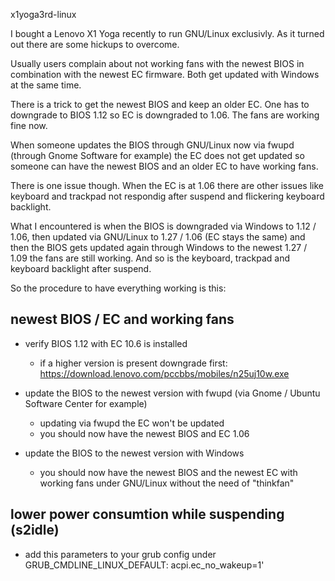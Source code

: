 x1yoga3rd-linux

I bought a Lenovo X1 Yoga recently to run GNU/Linux exclusivly. As it turned out there are some hickups to overcome.

Usually users complain about not working fans with the newest BIOS in combination with the newest EC firmware. Both get updated with Windows at the same time.

There is a trick to get the newest BIOS and keep an older EC. One has to downgrade to BIOS 1.12 so EC is downgraded to 1.06. The fans are working fine now.

When someone updates the BIOS through GNU/Linux now via fwupd (through Gnome Software for example) the EC does not get updated so someone can have the newest BIOS and an older EC to have working fans.

There is one issue though. When the EC is at 1.06 there are other issues like keyboard and trackpad not respondig after suspend and flickering keyboard backlight.

What I encountered is when the BIOS is downgraded via Windows to 1.12 / 1.06, then updated via GNU/Linux to 1.27 / 1.06 (EC stays the same) and then the BIOS gets updated again through Windows to the newest 1.27 / 1.09 the fans are still working. And so is the keyboard, trackpad and keyboard backlight after suspend.

So the procedure to have everything working is this:

## newest BIOS / EC and working fans
- verify BIOS 1.12 with EC 10.6 is installed
  - if a higher version is present downgrade first: https://download.lenovo.com/pccbbs/mobiles/n25uj10w.exe
  
- update the BIOS to the newest version with fwupd (via Gnome / Ubuntu Software Center for example)
  - updating via fwupd the EC won't be updated
  - you should now have the newest BIOS and EC 1.06

- update the BIOS to the newest version with Windows
  - you should now have the newest BIOS and the newest EC with working fans under GNU/Linux without the need of "thinkfan"
  
## lower power consumtion while suspending (s2idle)
- add this parameters to your grub config under GRUB_CMDLINE_LINUX_DEFAULT:
  acpi.ec_no_wakeup=1'



